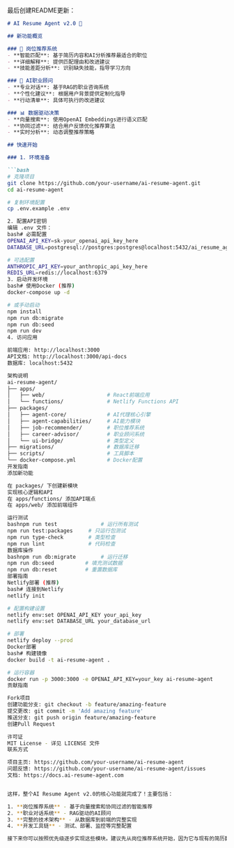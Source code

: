 最后创建README更新：

```markdown
# AI Resume Agent v2.0 🚀

## 新功能概览

### 🎯 岗位推荐系统
- **智能匹配**: 基于简历内容和AI分析推荐最适合的职位
- **详细解释**: 提供匹配理由和改进建议
- **技能差距分析**: 识别缺失技能，指导学习方向

### 💬 AI职业顾问
- **专业对话**: 基于RAG的职业咨询系统
- **个性化建议**: 根据用户背景提供定制化指导
- **行动清单**: 具体可执行的改进建议

### 📊 数据驱动决策
- **向量搜索**: 使用OpenAI Embeddings进行语义匹配
- **协同过滤**: 结合用户反馈优化推荐算法
- **实时分析**: 动态调整推荐策略

## 快速开始

### 1. 环境准备

```bash
# 克隆项目
git clone https://github.com/your-username/ai-resume-agent.git
cd ai-resume-agent

# 复制环境配置
cp .env.example .env

2. 配置API密钥
编辑 .env 文件：
bash# 必需配置
OPENAI_API_KEY=sk-your_openai_api_key_here
DATABASE_URL=postgresql://postgres:postgres@localhost:5432/ai_resume_agent

# 可选配置
ANTHROPIC_API_KEY=your_anthropic_api_key_here
REDIS_URL=redis://localhost:6379
3. 启动开发环境
bash# 使用Docker (推荐)
docker-compose up -d

# 或手动启动
npm install
npm run db:migrate
npm run db:seed
npm run dev
4. 访问应用

前端应用: http://localhost:3000
API文档: http://localhost:3000/api-docs
数据库: localhost:5432

架构说明
ai-resume-agent/
├── apps/
│   ├── web/                    # React前端应用
│   └── functions/              # Netlify Functions API
├── packages/
│   ├── agent-core/             # AI代理核心引擎
│   ├── agent-capabilities/     # AI能力模块
│   ├── job-recommender/        # 职位推荐系统
│   ├── career-advisor/         # 职业顾问系统
│   └── ui-bridge/              # 类型定义
├── migrations/                 # 数据库迁移
├── scripts/                    # 工具脚本
└── docker-compose.yml          # Docker配置
开发指南
添加新功能

在 packages/ 下创建新模块
实现核心逻辑和API
在 apps/functions/ 添加API端点
在 apps/web/ 添加前端组件

运行测试
bashnpm run test              # 运行所有测试
npm run test:packages     # 只运行包测试
npm run type-check        # 类型检查
npm run lint              # 代码检查
数据库操作
bashnpm run db:migrate        # 运行迁移
npm run db:seed          # 填充测试数据
npm run db:reset         # 重置数据库
部署指南
Netlify部署 (推荐)
bash# 连接到Netlify
netlify init

# 配置构建设置
netlify env:set OPENAI_API_KEY your_api_key
netlify env:set DATABASE_URL your_database_url

# 部署
netlify deploy --prod
Docker部署
bash# 构建镜像
docker build -t ai-resume-agent .

# 运行容器
docker run -p 3000:3000 -e OPENAI_API_KEY=your_key ai-resume-agent
贡献指南

Fork项目
创建功能分支: git checkout -b feature/amazing-feature
提交更改: git commit -m 'Add amazing feature'
推送分支: git push origin feature/amazing-feature
创建Pull Request

许可证
MIT License - 详见 LICENSE 文件
联系方式

项目主页: https://github.com/your-username/ai-resume-agent
问题反馈: https://github.com/your-username/ai-resume-agent/issues
文档: https://docs.ai-resume-agent.com


这样，整个AI Resume Agent v2.0的核心功能就完成了！主要包括：

1. **岗位推荐系统** - 基于向量搜索和协同过滤的智能推荐
2. **职业对话系统** - RAG驱动的AI顾问
3. **完整的技术架构** - 从数据库到前端的完整实现
4. **开发工具链** - 测试、部署、监控等完整配置

接下来你可以按照优先级逐步实现这些模块。建议先从岗位推荐系统开始，因为它与现有的简历数据结合最紧密。
